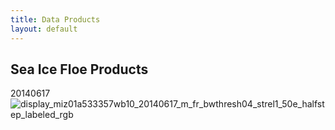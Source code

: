 ```yaml
---
title: Data Products
layout: default
---
```


## Sea Ice Floe Products

20140617
![display_miz01a533357wb10_20140617_m_fr_bwthresh04_strel1_50e_halfstep_labeled_rgb](:https://user-images.githubusercontent.com/85627609/121380533-f0b63780-c912-11eb-9d28-9e312c2142ac.png)
